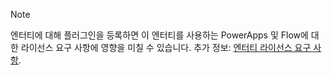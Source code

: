> [!NOTE]
> 엔터티에 대해 플러그인을 등록하면 이 엔터티를 사용하는 PowerApps 및 Flow에 대한 라이선스 요구 사항에 영향을 미칠 수 있습니다. 추가 정보: [엔터티 라이선스 요구 사항](/powerapps/maker/common-data-service/data-platform-entity-licenses).

